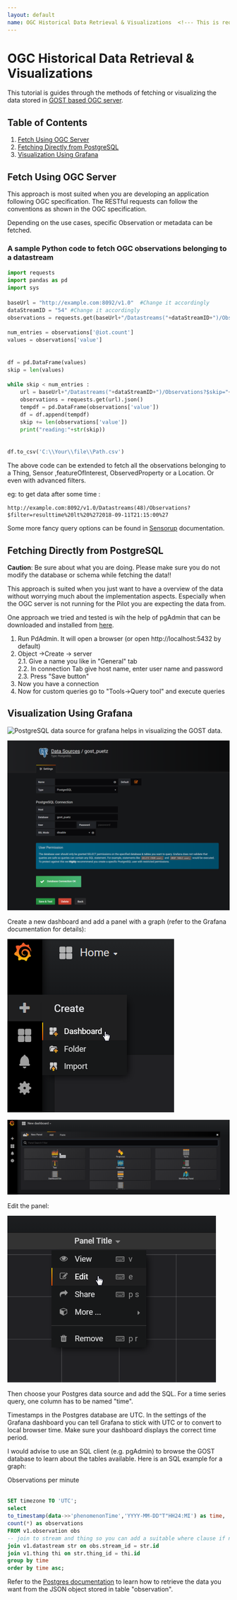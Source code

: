```yaml
---
layout: default
name: OGC Historical Data Retrieval & Visualizations  <!--- This is required for the page to come in the side pane --->
---
```


# OGC Historical Data Retrieval & Visualizations
This tutorial is guides through the methods of fetching or visualizing the data stored in [GOST based OGC server](https://github.com/gost/server).

## Table of Contents
1. [Fetch Using OGC Server](#Fetch-Using-OGC-Server)
2. [Fetching Directly from PostgreSQL](#Fetching-Directly-from-PostgreSQL)
3. [Visualization Using Grafana](#Visualization-Using-Grafana)

## Fetch Using OGC Server
This approach is most suited when you are developing an application following OGC specification. The RESTful requests can follow the conventions as shown in the OGC specification.

Depending on the use cases, specific Observation or metadata can be fetched.

### A sample Python code to fetch OGC observations belonging to a datastream
```python
import requests
import pandas as pd
import sys
 
baseUrl = "http://example.com:8092/v1.0"  #Change it accordingly
dataStreamID = "54" #Change it accordingly
observations = requests.get(baseUrl+"/Datastreams("+dataStreamID+")/Observations?$count=true").json()
 
num_entries = observations['@iot.count']
values = observations['value']
 
 
df = pd.DataFrame(values)
skip = len(values)
 
while skip < num_entries :
    url = baseUrl+"/Datastreams("+dataStreamID+")/Observations?$skip="+str(skip)
    observations = requests.get(url).json()
    tempdf = pd.DataFrame(observations['value'])
    df = df.append(tempdf)
    skip += len(observations['value'])
    print("reading:"+str(skip))
 
     
df.to_csv('C:\\Your\\file\\Path.csv')
```
The above code can be extended to fetch all the observations belonging to a Thing, Sensor ,featureOfInterest, ObservedProperty or a Location. Or even with advanced filters.

eg: to get data after some time :
```
http://example.com:8092/v1.0/Datastreams(48)/Observations?$filter=resulttime%20lt%20%272018-09-11T21:15:00%27
```
Some more fancy query options can be found in [Sensorup](http://developers.sensorup.com/docs/) documentation.

## Fetching Directly from PostgreSQL
**Caution**: Be sure about what you are doing. Please make sure you do not modify the database or schema while fetching the data!!

This approach is suited when you just want to have a overview of the data without worrying much about the implementation aspects. Especially when the OGC server is not running for the Pilot you are expecting the data from.

One approach we tried and tested is wih the help of pgAdmin that can be downloaded and installed from [here](https://www.pgadmin.org/download/). 

1. Run PdAdmin. It will open a browser (or open http://localhost:5432 by default)
2. Object →Create → server  
  2.1. Give a name you like in "General" tab  
  2.2. In connection Tab give host name, enter user name and password  
  2.3. Press "Save button"
3. Now you have a connection
4. Now for custom queries go to "Tools→Query tool" and execute queries

## Visualization Using Grafana
![PostgreSQL data source](https://grafana.com/grafana/plugins/postgres) for grafana helps in visualizing the GOST data.

![Create datasource](https://github.com/MONICA-Project/monica-project.github.io/raw/master/assets/img/Grafana_datasource.png)

Create a new dashboard and add a panel with a graph (refer to the Grafana documentation for details):

![Create dashboard](https://github.com/MONICA-Project/monica-project.github.io/raw/master/assets/img/grafana_create_dashboard.png)


![Create panel](https://github.com/MONICA-Project/monica-project.github.io/raw/master/assets/img/grafana_create_panel_with_graph.png)

Edit the panel:

![Edit panel](https://github.com/MONICA-Project/monica-project.github.io/raw/master/assets/img/grafana_edit_panel.png)

Then choose your Postgres data source and add the SQL. For a time series query, one column has to be named "time".

Timestamps in the Postgres database are UTC. In the settings of the Grafana dashboard you can tell Grafana to stick with UTC or to convert to local browser time. Make sure your dashboard displays the correct time period.

I would advise to use an SQL client (e.g. pgAdmin) to browse the GOST database to learn about the tables available. Here is an SQL example for a graph:

Observations per minute
```sql

SET timezone TO 'UTC';
select
to_timestamp(data->>'phenomenonTime','YYYY-MM-DD"T"HH24:MI') as time,
count(*) as observations
FROM v1.observation obs
-- join to stream and thing so you can add a suitable where clause if needed
join v1.datastream str on obs.stream_id = str.id
join v1.thing thi on str.thing_id = thi.id
group by time
order by time asc;
```

Refer to the [Postgres documentation](https://www.postgresql.org/docs/current/functions-json.html) to learn how to retrieve the data you want from the JSON object stored in table "observation".